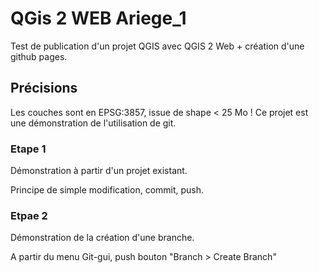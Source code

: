 # QGis 2 WEB Ariege_1

Test de publication d'un projet QGIS avec QGIS 2 Web +  création d'une github pages.

## Précisions

Les couches sont en EPSG:3857, issue de shape < 25 Mo !
Ce projet est une démonstration de l'utilisation de git.

### Etape 1

Démonstration à partir d'un projet existant.

Principe de simple modification, commit, push.

### Etpae 2

Démonstration de la création d'une branche.

A partir du menu Git-gui, push bouton "Branch > Create Branch"


